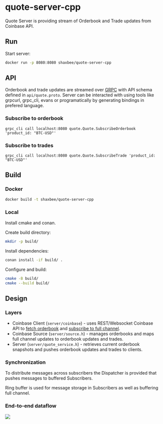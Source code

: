 # quote-server-cpp

Quote Server is providing stream of Orderbook and Trade updates from Coinbase API.

## Run

Start server:
```sh
docker run -p 8080:8080 shaxbee/quote-server-cpp
```


## API

Orderbook and trade updates are streamed over [GRPC](https://grpc.io) with API schema defined in `api/quote.proto`.
Server can be interacted with using tools like grpcurl, grpc_cli, evans or programatically by generating bindings in prefered language.

### Subscribe to orderbook

```
grpc_cli call localhost:8080 quote.Quote.SubscribeOrderbook 'product_id: "BTC-USD"'
```

### Subscribe to trades

```
grpc_cli call localhost:8080 quote.Quote.SubscribeTrade 'product_id: "BTC-USD"'
```

## Build

### Docker

```sh
docker build -t shaxbee/quote-server-cpp
```

### Local

Install cmake and conan.

Create build directory:
```sh
mkdir -p build/
```

Install dependencies:
```sh
conan install -if build/ .
```

Configure and build:
```sh
cmake -B build/
cmake --build build/
```

## Design

### Layers

* Coinbase Client (`server/coinbase`) - uses REST/Websocket Coinbase API to [fetch orderbook](https://docs.pro.coinbase.com/#get-product-order-book) and [subscribe to full channel](https://docs.pro.coinbase.com/#the-full-channel).
* Coinbase Source (`server/source.h`) - manages orderbooks and maps full channel updates to orderbook updates and trades.
* Server (`server/quote_service.h`) - retrieves current orderbook snapshots and pushes orderbook updates and trades to clients.

### Synchronization

To distribute messages across subscribers the Dispatcher is provided that pushes messages to buffered Subscribers.

Ring buffer is used for message storage in Subscribers as well as buffering full channel.

### End-to-end dataflow

[![](https://mermaid.ink/img/eyJjb2RlIjoic2VxdWVuY2VEaWFncmFtXG4gICAgcGFydGljaXBhbnQgQ2xpZW50XG4gICAgcGFydGljaXBhbnQgU2VydmVyXG4gICAgcGFydGljaXBhbnQgU291cmNlXG4gICAgcGFydGljaXBhbnQgQ29pbmJhc2VcblxuICAgIFNvdXJjZS0-PkNvaW5iYXNlOiBTdWJzY3JpYmUgdG8gZnVsbCBjaGFubmVsXG4gICAgQ29pbmJhc2UtPj5Tb3VyY2U6IFN1YnNjcmliZWRcbiAgICBwYXIgbWVzc2FnZSBoYW5kbGVyXG4gICAgICAgIGxvb3BcbiAgICAgICAgICAgIENvaW5iYXNlLS0-PlNvdXJjZTogRnVsbCB1cGRhdGVcbiAgICAgICAgZW5kXG4gICAgYW5kIG9yZGVyYm9vayBzdGF0ZVxuICAgICAgICBTb3VyY2UtPj5Db2luYmFzZTogR2V0IG9yZGVyYm9va3NcbiAgICAgICAgQ29pbmJhc2UtPj5Tb3VyY2U6IE9yZGVyYm9va3NcblxuICAgICAgICBsb29wIHVwZGF0ZVxuICAgICAgICAgICAgQ29pbmJhc2UtLT4-U291cmNlOiBPcmRlcmJvb2sgdXBkYXRlXG4gICAgICAgIGVuZFxuICAgIGFuZCBjbGllbnQgZmxvd1xuICAgICAgICBDbGllbnQtPj5TZXJ2ZXI6IFN1YnNjcmliZSBvcmRlcmJvb2tcbiAgICAgICAgU2VydmVyLT4-U291cmNlOiBTdWJzY3JpYmUgb3JkZXJib29rXG4gICAgICAgIFNlcnZlci0-PlNvdXJjZTogR2V0IG9yZGVyYm9va1xuICAgICAgICBTb3VyY2UtPj5TZXJ2ZXI6IE9yZGVyYm9va1xuICAgICAgICBTZXJ2ZXItPj5DbGllbnQ6IE9yZGVyYm9vayBzbmFwc2hvdFxuICAgICAgICBsb29wIHVwZGF0ZVxuICAgICAgICAgICAgU291cmNlLS0-PlNlcnZlcjogT3JkZXJib29rIHVwZGF0ZVxuICAgICAgICAgICAgU2VydmVyLS0-PkNsaWVudDogT3JkZXJib29rIHVwZGF0ZVxuICAgICAgICBlbmRcbiAgICBlbmRcbiAgICAgICAgICAgICIsIm1lcm1haWQiOnsidGhlbWUiOiJkZWZhdWx0In0sInVwZGF0ZUVkaXRvciI6ZmFsc2UsImF1dG9TeW5jIjp0cnVlLCJ1cGRhdGVEaWFncmFtIjpmYWxzZX0)](https://mermaid-js.github.io/mermaid-live-editor/edit##eyJjb2RlIjoic2VxdWVuY2VEaWFncmFtXG4gICAgcGFydGljaXBhbnQgQ2xpZW50XG4gICAgcGFydGljaXBhbnQgU2VydmVyXG4gICAgcGFydGljaXBhbnQgU291cmNlXG4gICAgcGFydGljaXBhbnQgQ29pbmJhc2VcblxuICAgIFNvdXJjZS0-PkNvaW5iYXNlOiBTdWJzY3JpYmUgdG8gZnVsbCBjaGFubmVsXG4gICAgQ29pbmJhc2UtPj5Tb3VyY2U6IFN1YnNjcmliZWRcbiAgICBwYXIgbWVzc2FnZSBoYW5kbGVyXG4gICAgICAgIGxvb3BcbiAgICAgICAgICAgIENvaW5iYXNlLS0-PlNvdXJjZTogRnVsbCB1cGRhdGVcbiAgICAgICAgZW5kXG4gICAgYW5kIG9yZGVyYm9vayBzdGF0ZVxuICAgICAgICBTb3VyY2UtPj5Db2luYmFzZTogR2V0IG9yZGVyYm9va3NcbiAgICAgICAgQ29pbmJhc2UtPj5Tb3VyY2U6IE9yZGVyYm9va3NcblxuICAgICAgICBsb29wIHVwZGF0ZVxuICAgICAgICAgICAgQ29pbmJhc2UtLT4-U291cmNlOiBPcmRlcmJvb2sgdXBkYXRlXG4gICAgICAgIGVuZFxuICAgIGFuZCBjbGllbnQgZmxvd1xuICAgICAgICBDbGllbnQtPj5TZXJ2ZXI6IFN1YnNjcmliZSBvcmRlcmJvb2tcbiAgICAgICAgU2VydmVyLT4-U291cmNlOiBTdWJzY3JpYmUgb3JkZXJib29rXG4gICAgICAgIFNlcnZlci0-PlNvdXJjZTogR2V0IG9yZGVyYm9va1xuICAgICAgICBTb3VyY2UtPj5TZXJ2ZXI6IE9yZGVyYm9va1xuICAgICAgICBTZXJ2ZXItPj5DbGllbnQ6IE9yZGVyYm9vayBzbmFwc2hvdFxuICAgICAgICBcbiAgICBlbmRcbiAgICAgICAgICAgICIsIm1lcm1haWQiOiJ7XG4gIFwidGhlbWVcIjogXCJkZWZhdWx0XCJcbn0iLCJ1cGRhdGVFZGl0b3IiOmZhbHNlLCJhdXRvU3luYyI6dHJ1ZSwidXBkYXRlRGlhZ3JhbSI6ZmFsc2V9)